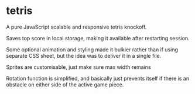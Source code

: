 # tetris
A pure JavaScript scalable and responsive tetris knockoff. 

Saves top score in local storage, making it available after restarting session.

Some optional animation and styling made it bulkier rather than if using separate CSS sheet,
but the idea was to deliver it in a single file.

Sprites are customisable, just make sure max width remains 

Rotation function is simplified, and basically just prevents itself if there is an obstacle
on either side of the active game piece.
